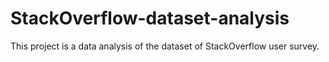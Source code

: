 # StackOverflow-dataset-analysis
This project is a data analysis of the dataset of StackOverflow user survey.

